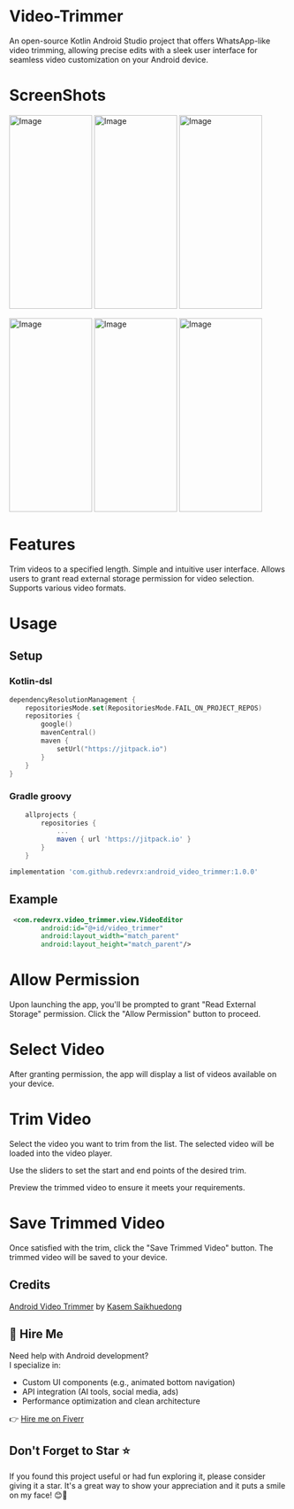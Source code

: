# Video-Trimmer
An open-source Kotlin Android Studio project that offers WhatsApp-like video trimming, allowing precise edits with a sleek user interface for seamless video customization on your Android device.

# ScreenShots

<img width="150" height="350" src="screenshots/Screenshot_20231009-124711.png" alt="Image" > <img width="150" height="350" src="screenshots/Screenshot_20231009-124720.png" alt="Image" > <img width="150" height="350" src="screenshots/Screenshot_20231009-124730.png" alt="Image" >


<img width="150" height="350" src="screenshots/Screenshot_20231009-124738.png" alt="Image" > <img width="150" height="350" src="screenshots/Screenshot_20231009-124744.png" alt="Image" > <img width="150" height="350" src="screenshots/Screenshot_20231009-124755.png" alt="Image" >


# Features
Trim videos to a specified length.
Simple and intuitive user interface.
Allows users to grant read external storage permission for video selection.
Supports various video formats.

# Usage

## Setup

### Kotlin-dsl
```kotlin
dependencyResolutionManagement {
    repositoriesMode.set(RepositoriesMode.FAIL_ON_PROJECT_REPOS)
    repositories {
        google()
        mavenCentral()
        maven {
            setUrl("https://jitpack.io")
        }
    }
}
```

### Gradle groovy
```groovy
	allprojects {
		repositories {
			...
			maven { url 'https://jitpack.io' }
		}
	}
```

```groovy
implementation 'com.github.redevrx:android_video_trimmer:1.0.0'
```

## Example
```xml
 <com.redevrx.video_trimmer.view.VideoEditor
        android:id="@+id/video_trimmer"
        android:layout_width="match_parent"
        android:layout_height="match_parent"/>
```

# Allow Permission

Upon launching the app, you'll be prompted to grant "Read External Storage" permission. Click the "Allow Permission" button to proceed.
# Select Video

After granting permission, the app will display a list of videos available on your device.
# Trim Video

Select the video you want to trim from the list. The selected video will be loaded into the video player.

Use the sliders to set the start and end points of the desired trim.

Preview the trimmed video to ensure it meets your requirements.

# Save Trimmed Video

Once satisfied with the trim, click the "Save Trimmed Video" button. The trimmed video will be saved to your device.

## Credits

[Android Video Trimmer](https://github.com/redevrx/android_video_trimmer) by [Kasem Saikhuedong](https://github.com/redevrx)

## 💼 Hire Me
Need help with Android development?  
I specialize in:
- Custom UI components (e.g., animated bottom navigation)
- API integration (AI tools, social media, ads)
- Performance optimization and clean architecture

👉 [Hire me on Fiverr](https://www.fiverr.com/s/pd2VmoR)


## Don't Forget to Star ⭐

If you found this project useful or had fun exploring it, please consider giving it a star. It's a great way to show your appreciation and it puts a smile on my face! 😊🌟

